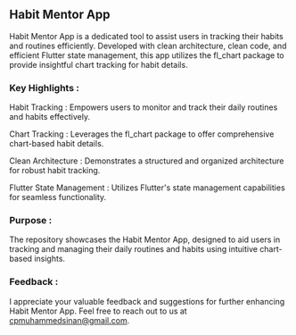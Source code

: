 ## Habit Mentor App

Habit Mentor App is a dedicated tool to assist users in tracking their habits and routines efficiently. Developed with clean architecture, clean code, and efficient Flutter state management, this app utilizes the fl_chart package to provide insightful chart tracking for habit details.

### Key Highlights :

Habit Tracking : Empowers users to monitor and track their daily routines and habits effectively.

Chart Tracking : Leverages the fl_chart package to offer comprehensive chart-based habit details.

Clean Architecture : Demonstrates a structured and organized architecture for robust habit tracking.

Flutter State Management : Utilizes Flutter's state management capabilities for seamless functionality.

### Purpose :
The repository showcases the Habit Mentor App, designed to aid users in tracking and managing their daily routines and habits using intuitive chart-based insights.

### Feedback :
I appreciate your valuable feedback and suggestions for further enhancing Habit Mentor App. Feel free to reach out to us at cpmuhammedsinan@gmail.com.
